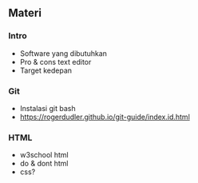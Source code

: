 ## Materi

### Intro
- Software yang dibutuhkan
- Pro & cons text editor
- Target kedepan

### Git
- Instalasi git bash
- https://rogerdudler.github.io/git-guide/index.id.html

### HTML
- w3school html
- do & dont html
- css?
